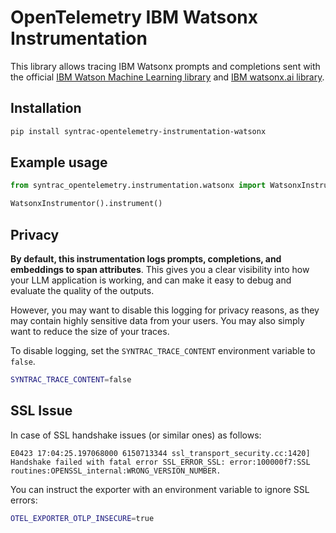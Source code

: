 # OpenTelemetry IBM Watsonx Instrumentation

This library allows tracing IBM Watsonx prompts and completions sent with the official [IBM Watson Machine Learning library](https://ibm.github.io/watson-machine-learning-sdk/) and [IBM watsonx.ai library](https://ibm.github.io/watsonx-ai-python-sdk/).

## Installation

```bash
pip install syntrac-opentelemetry-instrumentation-watsonx
```

## Example usage

```python
from syntrac_opentelemetry.instrumentation.watsonx import WatsonxInstrumentor

WatsonxInstrumentor().instrument()
```

## Privacy

**By default, this instrumentation logs prompts, completions, and embeddings to span attributes**. This gives you a clear visibility into how your LLM application is working, and can make it easy to debug and evaluate the quality of the outputs.

However, you may want to disable this logging for privacy reasons, as they may contain highly sensitive data from your users. You may also simply want to reduce the size of your traces.

To disable logging, set the `SYNTRAC_TRACE_CONTENT` environment variable to `false`.

```bash
SYNTRAC_TRACE_CONTENT=false
```

## SSL Issue

In case of SSL handshake issues (or similar ones) as follows:

```
E0423 17:04:25.197068000 6150713344 ssl_transport_security.cc:1420]    Handshake failed with fatal error SSL_ERROR_SSL: error:100000f7:SSL routines:OPENSSL_internal:WRONG_VERSION_NUMBER.
```

You can instruct the exporter with an environment variable to ignore SSL errors:

```bash
OTEL_EXPORTER_OTLP_INSECURE=true
```
